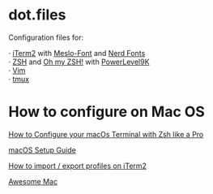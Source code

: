 # dot.files

Configuration files for:

· [iTerm2](https://iterm2.com/) with [Meslo-Font](https://github.com/andreberg/Meslo-Font) and [Nerd Fonts](https://github.com/ryanoasis/nerd-fonts) <br/>
· [ZSH](https://github.com/ohmyzsh/ohmyzsh/wiki/Installing-ZSH) and [Oh my ZSH!](https://github.com/ohmyzsh/ohmyzsh) with [PowerLevel9K](https://github.com/Powerlevel9k/powerlevel9k)<br/>
· [Vim](https://github.com/vim/vim)<br/>
· [tmux](https://github.com/tmux/tmux/wiki)<br/>

# How to configure on Mac OS

[How to Configure your macOs Terminal with Zsh like a Pro](https://www.freecodecamp.org/news/how-to-configure-your-macos-terminal-with-zsh-like-a-pro-c0ab3f3c1156/)

[macOS Setup Guide](https://sourabhbajaj.com/mac-setup/)

[How to import / export profiles on iTerm2](https://stackoverflow.com/questions/35211565/how-do-i-import-an-iterm2-profile)

[Awesome Mac](https://github.com/jaywcjlove/awesome-mac)
